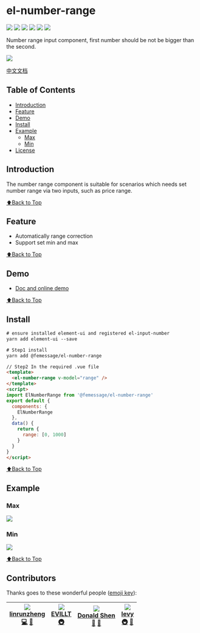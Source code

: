 # el-number-range

[![](https://cdn.nlark.com/yuque/0/2019/svg/224563/1561960751889-d4d8cf71-81dd-4316-b470-96ec2f671707.svg#align=left&display=inline&height=20&originHeight=20&originWidth=90&size=0&status=done&width=90)](https://travis-ci.com/FEMessage/el-number-range)
[![](https://img.shields.io/npm/dm/@femessage/el-number-range.svg#align=left&display=inline&height=20&originHeight=20&originWidth=134&status=done&width=134)](https://www.npmjs.com/package/@femessage/el-number-range)
[![](https://img.shields.io/npm/v/@femessage/el-number-range.svg#align=left&display=inline&height=20&originHeight=20&originWidth=80&status=done&width=80)](https://www.npmjs.com/package/@femessage/el-number-range)
[![](https://img.shields.io/npm/l/@femessage/el-number-range.svg#align=left&display=inline&height=20&originHeight=20&originWidth=78&status=done&width=78)](https://github.com/FEMessage/el-number-range/blob/master/LICENSE)
[![](https://img.shields.io/badge/PRs-welcome-brightgreen.svg#align=left&display=inline&height=20&originHeight=20&originWidth=90&status=done&width=90)](https://github.com/FEMessage/el-number-range/pulls)
![](https://img.shields.io/badge/%F0%9F%A4%96-release%20notes-00B2EE.svg#align=left&display=inline&height=20&originHeight=20&originWidth=104&status=done&width=104)

Number range input component, first number should be not be bigger than the second.

![](https://cdn.nlark.com/yuque/0/2019/png/224563/1561960749041-53b1cf53-f39d-4353-a450-5ed0e59fb061.png#align=left&display=inline&height=298&originHeight=298&originWidth=1034&size=0&status=done&width=1034)

[中文文档](./README-zh.md)

## Table of Contents

* [Introduction](#introduction)
* [Feature](#feature)
* [Demo](#demo)
* [Install](#install)
* [Example](#example)
  * [Max](#max)
  * [Min](#min)
* [License](#license)

## Introduction

The number range component is suitable for scenarios which needs set number range via two inputs, such as price range.

[⬆Back to Top](#table-of-contents)

## Feature

* Automatically range correction
* Support set min and max

[⬆Back to Top](#table-of-contents)

## Demo

* [Doc and online demo](https://femessage.github.io/el-number-range/)

[⬆Back to Top](#table-of-contents)

## Install

```html
# ensure installed element-ui and registered el-input-number
yarn add element-ui --save

# Step1 install
yarn add @femessage/el-number-range
```

```html
// Step2 In the required .vue file
<template>
  <el-number-range v-model="range" />
</template>
<script>
import ElNumberRange from '@femessage/el-number-range'
export default {
  components: {
    ElNumberRange
  },
  data() {
    return {
      range: [0, 1000]
    }
  }
}
</script>
```

[⬆Back to Top](#table-of-contents)

## Example

### Max

![](https://cdn.nlark.com/yuque/0/2019/png/224563/1561960748788-c67bb853-ea3e-43b6-b7e7-839ca6c23868.png#align=left&display=inline&height=904&originHeight=904&originWidth=1758&size=0&status=done&width=1758)

### Min

![](https://cdn.nlark.com/yuque/0/2019/png/224563/1561960749222-35cf5922-a17b-422f-ad79-b60d459ded9f.png#align=left&display=inline&height=904&originHeight=904&originWidth=1758&size=0&status=done&width=1758)

[⬆Back to Top](#table-of-contents)

## Contributors

Thanks goes to these wonderful people ([emoji key](https://allcontributors.org/docs/en/emoji-key)):

| [![](https://avatars0.githubusercontent.com/u/20603896?v=4#alt=linrunzheng&width=100)<br />**linrunzheng**](https://github.com/linrunzheng)<br />[💻](https://github.com/FEMessage/el-number-range/commits?author=linrunzheng) [📖](https://github.com/FEMessage/el-number-range/commits?author=linrunzheng) | [![](https://avatars3.githubusercontent.com/u/19513289?v=4#alt=EVILLT&width=100)<br />**EVILLT**](https://evila.me)<br />[🚇](#infra-evillt) | [![](https://avatars3.githubusercontent.com/u/19591950?v=4#alt=Donald%20Shen&width=100)<br />**Donald Shen**](https://donaldshen.github.io/portfolio)<br />[🐛](https://github.com/FEMessage/el-number-range/issues?q=author%3Adonaldshen) [📖](https://github.com/FEMessage/el-number-range/commits?author=donaldshen) | [![](https://avatars3.githubusercontent.com/u/9384365?v=4#alt=levy&width=100)<br />**levy**](https://github.com/levy9527/blog)<br />[🚇](#infra-levy9527) [👀](#review-levy9527) |
| ------------------------------------------------------------------------------------------------------------------------------------------------------------------------------------------------------------------------------------------------------------------------------------------------------------ | -------------------------------------------------------------------------------------------------------------------------------------------- | ----------------------------------------------------------------------------------------------------------------------------------------------------------------------------------------------------------------------------------------------------------------------------------------------------------------------- | -------------------------------------------------------------------------------------------------------------------------------------------------------------------------------- |

